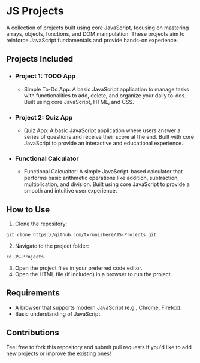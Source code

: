 # JS Projects

A collection of projects built using core JavaScript, focusing on mastering arrays, objects, functions, and DOM manipulation. These projects aim to reinforce JavaScript fundamentals and provide hands-on experience.

## Projects Included

- ### Project 1: TODO App
    - Simple To-Do App: A basic JavaScript application to manage tasks with functionalities to add, delete, and organize your daily to-dos. Built using core JavaScript, HTML, and CSS.

- ### Project 2: Quiz App
    - Quiz App: A basic JavaScript application where users answer a series of questions and receive their score at the end. Built with core JavaScript to provide an interactive and educational experience.

- ### Functional Calculator
    - Functional Calcualtor: A simple JavaScript-based calculator that performs basic arithmetic operations like addition, subtraction, multiplication, and division. Built using core JavaScript to provide a smooth and intuitive user experience.


## How to Use

1. Clone the repository:
```
git clone https://github.com/txrunishere/JS-Projects.git
```
2. Navigate to the project folder:
```
cd JS-Projects
```
3. Open the project files in your preferred code editor.
4. Open the HTML file (if included) in a browser to run the project.


## Requirements

- A browser that supports modern JavaScript (e.g., Chrome, Firefox).
- Basic understanding of JavaScript.

## Contributions

Feel free to fork this repository and submit pull requests if you'd like to add new projects or improve the existing ones!